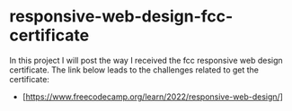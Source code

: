 # responsive-web-design-fcc-certificate

In this project I will post the way I received
the fcc responsive web design certificate. The
link below leads to the challenges related to
get the certificate:

- [https://www.freecodecamp.org/learn/2022/responsive-web-design/]
